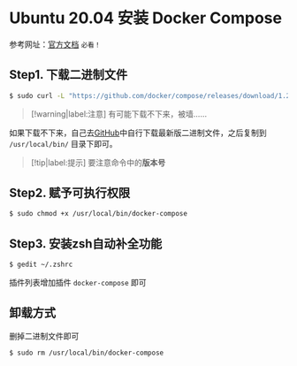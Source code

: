 # Ubuntu 20.04 安装 Docker Compose

参考网址：[官方文档](https://docs.docker.com/compose/install/) `必看！`

## Step1. 下载二进制文件

```bash
$ sudo curl -L "https://github.com/docker/compose/releases/download/1.29.2/docker-compose-$(uname -s)-$(uname -m)" -o /usr/local/bin/docker-compose
```

> [!warning|label:注意]
> 有可能下载不下来，被墙……


如果下载不下来，自己去[GitHub](https://github.com/docker/compose/releases)中自行下载最新版二进制文件，之后复制到 `/usr/local/bin/` 目录下即可。

> [!tip|label:提示]
> 要注意命令中的**版本号**


## Step2. 赋予可执行权限

```bash
$ sudo chmod +x /usr/local/bin/docker-compose
```

## Step3. 安装zsh自动补全功能

```bash
$ gedit ~/.zshrc
```

插件列表增加插件 `docker-compose` 即可

## 卸载方式

删掉二进制文件即可

```bash
$ sudo rm /usr/local/bin/docker-compose
```
